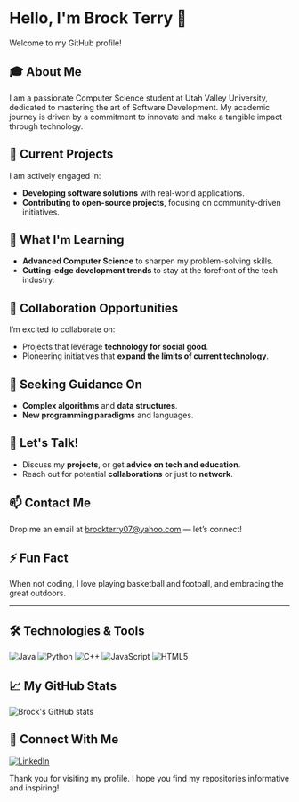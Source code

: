 # Hello, I'm Brock Terry 👋

Welcome to my GitHub profile!

## 🎓 About Me
I am a passionate Computer Science student at Utah Valley University, dedicated to mastering the art of Software Development. My academic journey is driven by a commitment to innovate and make a tangible impact through technology.

## 🔭 Current Projects
I am actively engaged in:
- **Developing software solutions** with real-world applications.
- **Contributing to open-source projects**, focusing on community-driven initiatives.

## 🌱 What I'm Learning
- **Advanced Computer Science** to sharpen my problem-solving skills.
- **Cutting-edge development trends** to stay at the forefront of the tech industry.

## 👯 Collaboration Opportunities
I’m excited to collaborate on:
- Projects that leverage **technology for social good**.
- Pioneering initiatives that **expand the limits of current technology**.

## 🤔 Seeking Guidance On
- **Complex algorithms** and **data structures**.
- **New programming paradigms** and languages.

## 💬 Let's Talk!
- Discuss my **projects**, or get **advice on tech and education**.
- Reach out for potential **collaborations** or just to **network**.

## 📫 Contact Me
Drop me an email at [brockterry07@yahoo.com](mailto:brockterry07@yahoo.com) — let’s connect!

## ⚡ Fun Fact
When not coding, I love playing basketball and football, and embracing the great outdoors.

---

## 🛠️ Technologies & Tools
![Java](https://img.shields.io/badge/-Java-007396?style=flat-square&logo=java&logoColor=white)
![Python](https://img.shields.io/badge/-Python-3776AB?style=flat-square&logo=python&logoColor=white)
![C++](https://img.shields.io/badge/-C++-00599C?style=flat-square&logo=cplusplus&logoColor=white)
![JavaScript](https://img.shields.io/badge/-JavaScript-F7DF1E?style=flat-square&logo=javascript&logoColor=black)
![HTML5](https://img.shields.io/badge/-HTML5-E34F26?style=flat-square&logo=html5&logoColor=white)

## 📈 My GitHub Stats
![Brock's GitHub stats](https://github-readme-stats.vercel.app/api?username=tbrock007&show_icons=true&theme=radical)

## 🤝 Connect With Me
[![LinkedIn](https://img.shields.io/badge/-Brock_Terry-blue?style=flat-square&logo=Linkedin&logoColor=white)](https://www.linkedin.com/in/brock-terry-21a743295/)

Thank you for visiting my profile. I hope you find my repositories informative and inspiring!
